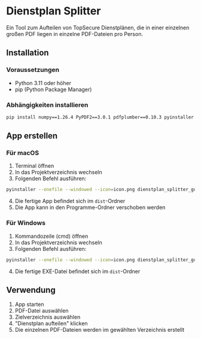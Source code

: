 # Dienstplan Splitter

Ein Tool zum Aufteilen von TopSecure Dienstplänen, die in einer einzelnen großen PDF liegen in einzelne PDF-Dateien pro Person.

## Installation

### Voraussetzungen
- Python 3.11 oder höher
- pip (Python Package Manager)

### Abhängigkeiten installieren
```bash
pip install numpy==1.26.4 PyPDF2==3.0.1 pdfplumber==0.10.3 pyinstaller
```

## App erstellen

### Für macOS
1. Terminal öffnen
2. In das Projektverzeichnis wechseln
3. Folgenden Befehl ausführen:
```bash
pyinstaller --onefile --windowed --icon=icon.png dienstplan_splitter_gui.py
```
4. Die fertige App befindet sich im `dist`-Ordner
5. Die App kann in den Programme-Ordner verschoben werden

### Für Windows
1. Kommandozeile (cmd) öffnen
2. In das Projektverzeichnis wechseln
3. Folgenden Befehl ausführen:
```bash
pyinstaller --onefile --windowed --icon=icon.png dienstplan_splitter_gui.py
```
4. Die fertige EXE-Datei befindet sich im `dist`-Ordner

## Verwendung
1. App starten
2. PDF-Datei auswählen
3. Zielverzeichnis auswählen
4. "Dienstplan aufteilen" klicken
5. Die einzelnen PDF-Dateien werden im gewählten Verzeichnis erstellt 
